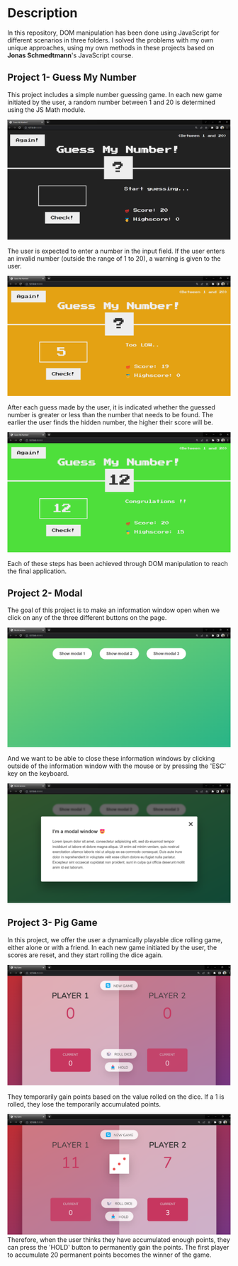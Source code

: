 # Description

In this repository, DOM manipulation has been done using JavaScript for different scenarios in three folders. I solved the problems with my own unique approaches, using my own methods in these projects based on **Jonas Schmedtmann**'s JavaScript course.

## Project 1- Guess My Number

This project includes a simple number guessing game. In each new game initiated by the user, a random number between 1 and 20 is determined using the JS Math module. 

![alternatif metin](project_images\guess_my_number1.png)

The user is expected to enter a number in the input field. If the user enters an invalid number (outside the range of 1 to 20), a warning is given to the user. 

![alternatif metin](project_images\guess_my_number2.png)

After each guess made by the user, it is indicated whether the guessed number is greater or less than the number that needs to be found. The earlier the user finds the hidden number, the higher their score will be.

![alternatif metin](project_images\guess_my_number4.png)

Each of these steps has been achieved through DOM manipulation to reach the final application.

## Project 2- Modal

The goal of this project is to make an information window open when we click on any of the three different buttons on the page. 

![alternatif metin](project_images\modal1.png)

And we want to be able to close these information windows by clicking outside of the information window with the mouse or by pressing the 'ESC' key on the keyboard.

![alternatif metin](project_images\modal2.png)

## Project 3- Pig Game

In this project, we offer the user a dynamically playable dice rolling game, either alone or with a friend. In each new game initiated by the user, the scores are reset, and they start rolling the dice again. 

![alternatif metin](project_images\pig_game1.png)

They temporarily gain points based on the value rolled on the dice. If a 1 is rolled, they lose the temporarily accumulated points. 

![alternatif metin](project_images\pig_game2.png)Therefore, when the user thinks they have accumulated enough points, they can press the 'HOLD' button to permanently gain the points. The first player to accumulate 20 permanent points becomes the winner of the game.

